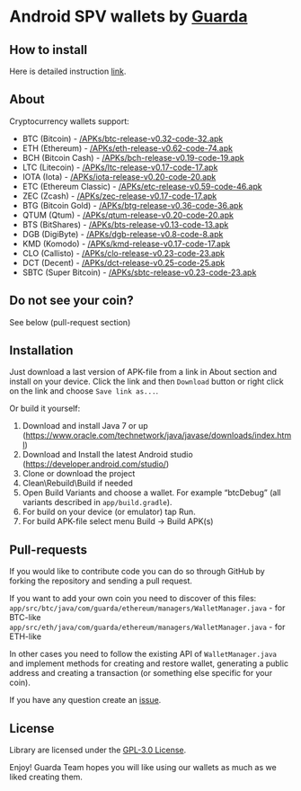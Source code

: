 # Android SPV wallets by [Guarda](https://guarda.co)
## How to install
Here is detailed instruction [link](https://guarda.freshdesk.com/support/solutions/articles/36000095874-how-to-install-a-guarda-open-source-android-wallet).
## About
Cryptocurrency wallets support:
- BTC (Bitcoin) - [/APKs/btc-release-v0.32-code-32.apk](https://github.com/guardaco/guarda-android-wallets/blob/master/APKs/btc-release-v0.32-code-32.apk)
- ETH (Ethereum) - [/APKs/eth-release-v0.62-code-74.apk](https://github.com/guardaco/guarda-android-wallets/blob/master/APKs/eth-release-v0.62-code-74.apk)
- BCH (Bitcoin Cash) - [/APKs/bch-release-v0.19-code-19.apk](https://github.com/guardaco/guarda-android-wallets/blob/master/APKs/bch-release-v0.19-code-19.apk)
- LTC (Litecoin) - [/APKs/ltc-release-v0.17-code-17.apk](https://github.com/guardaco/guarda-android-wallets/blob/master/APKs/ltc-release-v0.17-code-17.apk)
- IOTA (Iota) - [/APKs/iota-release-v0.20-code-20.apk](https://github.com/guardaco/guarda-android-wallets/blob/master/APKs/iota-release-v0.20-code-20.apk)
- ETC (Ethereum Classic) - [/APKs/etc-release-v0.59-code-46.apk](https://github.com/guardaco/guarda-android-wallets/blob/master/APKs/etc-release-v0.59-code-46.apk)
- ZEC (Zcash) - [/APKs/zec-release-v0.17-code-17.apk](https://github.com/guardaco/guarda-android-wallets/blob/master/APKs/zec-release-v0.17-code-17.apk)
- BTG (Bitcoin Gold) - [/APKs/btg-release-v0.36-code-36.apk](https://github.com/guardaco/guarda-android-wallets/blob/master/APKs/btg-release-v0.36-code-36.apk)
- QTUM (Qtum) - [/APKs/qtum-release-v0.20-code-20.apk](https://github.com/guardaco/guarda-android-wallets/blob/master/APKs/qtum-release-v0.20-code-20.apk)
- BTS (BitShares) - [/APKs/bts-release-v0.13-code-13.apk](https://github.com/guardaco/guarda-android-wallets/blob/master/APKs/bts-release-v0.13-code-13.apk)
- DGB (DigiByte) - [/APKs/dgb-release-v0.8-code-8.apk](https://github.com/guardaco/guarda-android-wallets/blob/master/APKs/dgb-release-v0.8-code-8.apk)
- KMD (Komodo) - [/APKs/kmd-release-v0.17-code-17.apk](https://github.com/guardaco/guarda-android-wallets/blob/master/APKs/kmd-release-v0.17-code-17.apk)
- CLO (Callisto) - [/APKs/clo-release-v0.23-code-23.apk](https://github.com/guardaco/guarda-android-wallets/blob/master/APKs/clo-release-v0.23-code-23.apk)
- DCT (Decent) - [/APKs/dct-release-v0.25-code-25.apk](https://github.com/guardaco/guarda-android-wallets/blob/master/APKs/dct-release-v0.25-code-25.apk)
- SBTC (Super Bitcoin) - [/APKs/sbtc-release-v0.23-code-23.apk](https://github.com/guardaco/guarda-android-wallets/blob/master/APKs/sbtc-release-v0.23-code-23.apk)

## Do not see your coin?
See below (pull-request section)

## Installation
Just download a last version of APK-file from a link in About section and install on your device.
Click the link and then ```Download``` button or right click on the link and choose ```Save link as...```.

Or build it yourself:
1. Download and install Java 7 or up (https://www.oracle.com/technetwork/java/javase/downloads/index.html)
2. Download and Install the latest Android studio (https://developer.android.com/studio/)
3. Clone or download the project
4. Clean\Rebuild\Build if needed
5. Open Build Variants and choose a wallet. For example “btcDebug” (all variants described in ```app/build.gradle```).
6. For build on your device (or emulator) tap Run.
7. For build APK-file select menu Build -> Build APK(s)

## Pull-requests
If you would like to contribute code you can do so through GitHub by forking the repository and sending a pull request.

If you want to add your own coin you need to discover of this files:
```app/src/btc/java/com/guarda/ethereum/managers/WalletManager.java``` - for BTC-like
```app/src/eth/java/com/guarda/ethereum/managers/WalletManager.java``` - for ETH-like

In other cases you need to follow the existing API of ```WalletManager.java``` and implement methods for creating and restore wallet, generating a public address and creating a transaction (or something else specific for your coin).

If you have any question create an [issue](https://github.com/guardaco/guarda-android-wallets/issues/new).

## License
Library are licensed under the [GPL-3.0 License](https://github.com/guardaco/guarda-android-wallets/blob/master/LICENSE).

Enjoy! Guarda Team hopes you will like using our wallets as much as we liked creating them.
